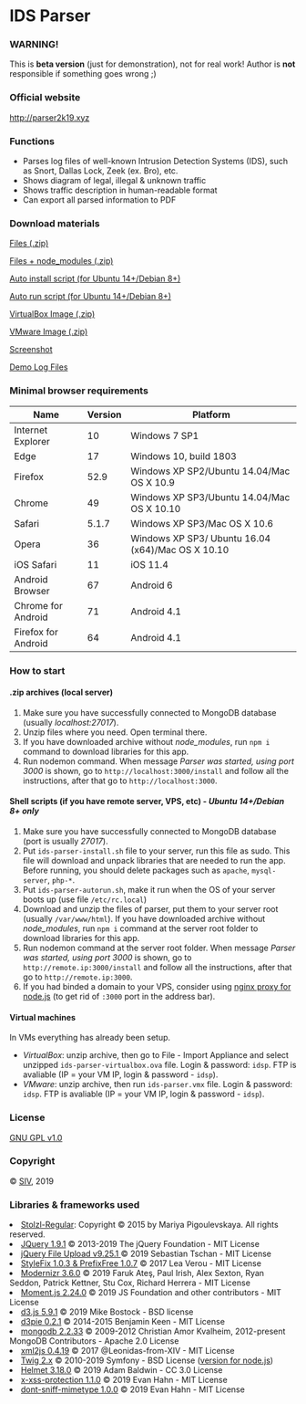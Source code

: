 # IDS Parser

### WARNING!
This is **beta version** (just for demonstration), not for real work! Author is **not** responsible if something goes wrong ;)

### Official website
http://parser2k19.xyz

### Functions
 - Parses log files of well-known Intrusion Detection Systems (IDS), such as Snort, Dallas Lock, Zeek (ex. Bro), etc.
- Shows diagram of legal, illegal & unknown traffic
- Shows traffic description in human-readable format
- Can export all parsed information to PDF

### Download materials

[Files (.zip)](http://parser2k19.xyz/files/ids-parser-beta.zip)

[Files + node_modules (.zip)](http://parser2k19.xyz/files/ids-parser-beta_node.zip)

[Auto install script (for Ubuntu 14+/Debian 8+)](http://parser2k19.xyz/files/ids-parser-install.sh)

[Auto run script (for Ubuntu 14+/Debian 8+)](http://parser2k19.xyz/files/ids-parser-autorun.sh)

[VirtualBox Image (.zip)](http://parser2k19.xyz/files/ids-parser-virtualbox.zip)

[VMware Image (.zip)](http://parser2k19.xyz/files/ids-parser-vmware.zip)
            
[Screenshot](http://parser2k19.xyz/files/scr.png)  

[Demo Log Files](http://parser2k19.xyz/files/demo-logs.zip)

### Minimal browser requirements 

| Name        | Version           | Platform  |
| ------------- |-------------| ---------------|
| Internet Explorer | 10        | Windows 7 SP1 |
| Edge              | 17        | Windows 10, build 1803 |
| Firefox           | 52.9      | Windows XP SP2/Ubuntu 14.04/Mac OS X 10.9 |
| Chrome            | 49        | Windows XP SP3/Ubuntu 14.04/Mac OS X 10.10 |
| Safari            | 5.1.7     | Windows XP SP3/Mac OS X 10.6 |
| Opera             | 36        | Windows XP SP3/ Ubuntu 16.04 (x64)/Mac OS X 10.10 |
| iOS Safari        | 11        | iOS 11.4 |
| Android Browser   | 67        | Android 6 |
| Chrome for Android | 71       | Android 4.1 |
| Firefox for Android | 64      | Android 4.1 |

### How to start
#### .zip archives (local server)
1. Make sure you have successfully connected to MongoDB database (usually *localhost:27017*).
2. Unzip files where you need. Open terminal there.
3. If you have downloaded archive without *node_modules*, run `npm i` command to download libraries for this app.
4. Run nodemon command. When message *Parser was started, using port 3000* is shown, go to `http://localhost:3000/install` and follow all the instructions, after that go to `http://localhost:3000`.

#### Shell scripts (if you have remote server, VPS, etc) - *Ubuntu 14+/Debian 8+ only*
1. Make sure you have successfully connected to MongoDB database (port is usually *27017*).
2. Put `ids-parser-install.sh` file to your server, run this file as sudo. This file will download and unpack libraries that are needed to run the app. Before running, you should delete packages such as `apache`, `mysql-server`, `php-*`.
3. Put `ids-parser-autorun.sh`, make it run when the OS of your server boots up (use file `/etc/rc.local`)
4. Download and unzip the files of parser, put them to your server root (usually `/var/www/html`). If you have downloaded archive without *node_modules*, run `npm i` command at the server root folder to download libraries for this app.
5. Run nodemon command at the server root folder. When message *Parser was started, using port 3000* is shown, go to `http://remote.ip:3000/install` and follow all the instructions, after that go to `http://remote.ip:3000`.
6. If you had binded a domain to your VPS, consider using [nginx proxy for node.js](https://radiostud.io/configuring-nginx-reverse-proxy-node-js-application/) (to get rid of `:3000` port in the address bar).

#### Virtual machines
In VMs everything has already been setup.
- *VirtualBox*: unzip archive, then go to File - Import Appliance and select unzipped `ids-parser-virtualbox.ova` file. Login & password: `idsp`. FTP is avaliable (IP = your VM IP, login & password - `idsp`).
- *VMware*: unzip archive, then run `ids-parser.vmx` file. Login & password: `idsp`. FTP is avaliable (IP = your VM IP, login & password - `idsp`).

### License
[GNU GPL v1.0](https://www.gnu.org/licenses/old-licenses/gpl-1.0.en.html)

### Copyright
&copy; [SIV](https://www.facebook.com/thesiv95), 2019

### Libraries & frameworks used

<li><a href="https://fonts.adobe.com/fonts/stolzl" target="_blank">Stolzl-Regular</a>: Copyright &copy; 2015 by Mariya Pigoulevskaya. All rights reserved.</li>
            <li><a href="https://code.jquery.com/jquery/" target="_blank">JQuery 1.9.1</a> &copy; 2013-2019 The jQuery Foundation - MIT License</li>
            <li><a href="https://blueimp.github.io/jQuery-File-Upload/" target="_blank">jQuery File Upload v9.25.1 </a> &copy; 2019 Sebastian Tschan - MIT License</li>
            <li><a href="https://leaverou.github.io/prefixfree/" target="_blank">StyleFix 1.0.3 & PrefixFree 1.0.7</a> &copy; 2017 Lea Verou - MIT License</li>
            <li><a href="https://modernizr.com" target="_blank">Modernizr 3.6.0</a> &copy; 2019 Faruk Ateş, Paul Irish, Alex Sexton, Ryan Seddon, Patrick Kettner, Stu Cox, Richard Herrera - MIT License</li>
            <li><a href="https://momentjs.com" target="_blank">Moment.js 2.24.0</a> &copy; 2019 JS Foundation and other contributors - MIT License</li>
            <li><a href="https://d3js.org" target="_blank">d3.js 5.9.1</a> &copy; 2019 Mike Bostock - BSD license</li>
            <li><a href="http://d3pie.org" target="_blank">d3pie 0.2.1</a> &copy; 2014-2015 Benjamin Keen - MIT License</li>
            <li><a href="https://mongodb.github.io/node-mongodb-native/2.2/" target="_blank">mongodb 2.2.33</a> &copy; 2009-2012 Christian Amor Kvalheim, 2012-present MongoDB Contributors - Apache 2.0 License</li>
            <li><a href="https://www.npmjs.com/package/xml2js" target="_blank">xml2js 0.4.19</a> &copy; 2017 @Leonidas-from-XIV - MIT License</li>
            <li><a href="https://twig.symfony.com" target="_blank">Twig 2.x</a> &copy; 2010-2019 Symfony - BSD License (<a href="https://www.npmjs.com/package/twig" target="_blank">version for node.js</a>)</li>
            <li><a href="https://helmetjs.github.io" target="_blank">Helmet 3.18.0</a> &copy; 2019 Adam Baldwin - CC 3.0 License</li>
            <li><a href="https://www.npmjs.com/package/x-xss-protection" target="_blank">x-xss-protection 1.1.0</a> &copy; 2019 Evan Hahn - MIT License</li>
            <li><a href="https://www.npmjs.com/package/dont-sniff-mimetype" target="_blank">dont-sniff-mimetype 1.0.0</a> &copy; 2019 Evan Hahn - MIT License</li>
